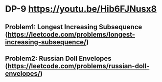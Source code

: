 # DP-9 https://youtu.be/Hib6FJNusx8

## Problem1: Longest Increasing Subsequence (https://leetcode.com/problems/longest-increasing-subsequence/)


## Problem2: Russian Doll Envelopes (https://leetcode.com/problems/russian-doll-envelopes/)



